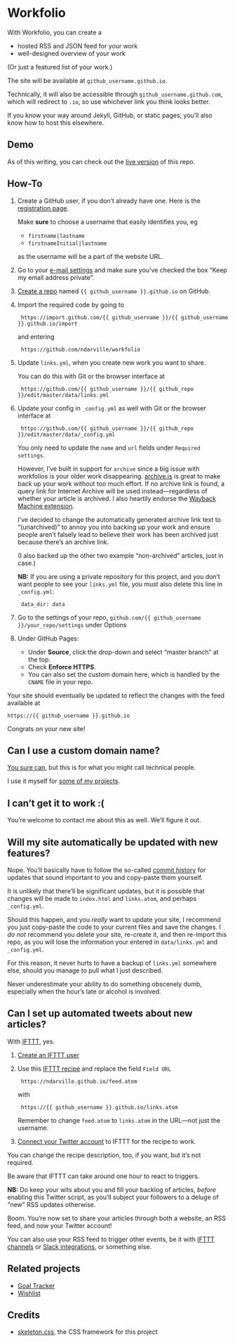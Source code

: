 Workfolio
=========
With Workfolio, you can create a

* hosted RSS and JSON feed for your work
* well-designed overview of your work

(Or just a featured list of your work.)

The site will be available at `github_username.github.io`.

Technically, it will also be accessible through `github_username.github.com`, which will redirect to `.io`, so use whichever link you think looks better.

If you know your way around Jekyll, GitHub, or static pages, you’ll also know how to host this elsewhere.

Demo
----
As of this writing, you can check out the [live version][] of this repo.

How-To
------
1. Create a GitHub user, if you don’t already have one. Here is the [registration page][].

    Make **sure** to choose a username that easily identifies you, eg

    * `firstname|lastname`
    * `firstnameInitial|lastname`

    as the username will be a part of the website URL.

2. Go to your [e-mail settings][] and make sure you’ve checked the box “Keep my email address private”.
3. [Create a repo][] named `{{ github_username }}.github.io` on GitHub.
4. Import the required code by going to

        https://import.github.com/{{ github_username }}/{{ github_username }}.github.io/import

    and entering

        https://github.com/ndarville/workfolio

5. Update `links.yml`, when you create new work you want to share.

    You can do this with Git or the browser interface at

        https://github.com/{{ github_username }}/{{ github_repo }}/edit/master/data/links.yml

6. Update your config in `_config.yml` as well with Git or the browser interface at

        https://github.com/{{ github_username }}/{{ github_repo }}/edit/master/data/_config.yml

    You only need to update the `name` and `url` fields under `Required settings`.

    However, I’ve built in support for `archive` since a big issue with workfolios is your older work disappearing. [archive.is][] is great to make back up your work without too much effort. If no archive link is found, a query link for Internet Archive will be used instead&mdash;regardless of whether your article is archived. I also heartily endorse the [Wayback Machine extension][wayback].

    I’ve decided to change the automatically generated archive link text to “(unarchived)” to annoy you into backing up your work and ensure people aren’t falsely lead to believe their work has been archived just because there’s an archive link.

    (I also backed up the other two example “non-archived” articles, just in case.)

    **NB:** If you are using a private repository for this project, and you don’t want people to see your `links.yml` file, you must also delete this line in `_config.yml`:

        data_dir: data

7. Go to the settings of your repo, `github.com/{{ github_username }}/your_repo/settings` under Options

8. Under GitHub Pages:

    * Under **Source**, click the drop-down and select “master branch” at the top.
    * Check **Enforce HTTPS**.
    * You can also set the custom domain here, which is handled by the `CNAME` file in your repo.

Your site should eventually be updated to reflect the changes with the feed available at

    https://{{ github_username }}.github.io

Congrats on your new site!

Can I use a custom domain name?
-------------------------------
[You sure can][custom-github-pages], but this is for what you might call technical people.

I use it myself for [some of my projects][hafnia-times].

I can’t get it to work :(
-------------------------
You’re welcome to contact me about this as well. We’ll figure it out.

Will my site automatically be updated with new features?
--------------------------------------------------------
Nope. You’ll basically have to follow the so-called [commit history][] for updates that sound important to you and copy-paste them yourself.

It is unlikely that there’ll be significant updates, but it is possible that changes will be made to `index.html` and `links.atom`, and perhaps `_config.yml`.

Should this happen, and you *really* want to update your site, I recommend you just copy-paste the code to your current files and save the changes. I *do not* recommend you delete your site, re-create it, and then re-import this repo, as you will lose the information your entered in `data/links.yml` and `_config.yml`.

For this reason, it never hurts to have a backup of `links.yml` somewhere else, should you manage to pull what I just described.

Never underestimate your ability to do something obscenely dumb, especially when the hour’s late or alcohol is involved.

Can I set up automated tweets about new articles?
-------------------------------------------------
With [IFTTT][], yes.

1. [Create an IFTTT user][ifttt-create]
2. Use this [IFTTT recipe][] and replace the field `Field URL`

        https://ndarville.github.io/feed.atom

    with

        https://{{ github_username }}.github.io/links.atom

    Remember to change `feed.atom` to `links.atom` in the URL—not just the username.

3. [Connect your Twitter account][] to IFTTT for the recipe to work.

You can change the recipe description, too, if you want, but it’s not required.

Be aware that IFTTT can take around one hour to react to triggers.

**NB:** Do keep your wits about you and fill your backlog of articles, *before* enabling this Twitter script, as you’ll subject your followers to a deluge of “new” RSS updates otherwise.

Boom. You’re now set to share your articles through both a website, an RSS feed, and now your Twitter account!

You can also use your RSS feed to trigger other events, be it with [IFTTT channels][IFTTT channels] or [Slack integrations][], or something else.

Related projects
----------------
* [Goal Tracker][]
* [Wishlist][]

Credits
-------
* [skeleton.css][], the CSS framework for this project


[live version]: https://ndarville.github.io/workfolio/
[registration page]: https://github.com/join
[e-mail settings]: https://github.com/settings/emails
[create a repo]: https://github.com/new
[archive.is]: https://archive.is
[wayback]: https://blog.archive.org/2017/01/13/wayback-machine-chrome-extension-now-available/
[custom-github-pages]: https://help.github.com/articles/setting-up-a-custom-domain-with-github-pages/
[hafnia-times]: https://github.com/hafniatimes/hafniatimes.github.io
[commit history]: https://github.com/ndarville/workfolio/commits/master
[IFTTT]: https://ifttt.com
[ifttt-create]: https://ifttt.com/join
[IFTTT recipe]: https://ifttt.com/myrecipes/personal/28755829
[Connect your Twitter account]: https://ifttt.com/channels/twitter/activate
[IFTTT channels]: https://ifttt.com/channels
[Slack integrations]: https://ndarville.com/projects/slack/
[goal tracker]: https://github.com/ndarville/goal-tracker
[wishlist]: https://github.com/ndarville/wishlist
[skeleton.css]: http://getskeleton.com
